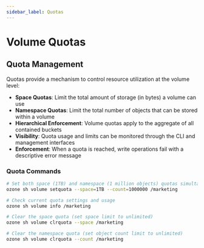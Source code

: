 ```yaml
---
sidebar_label: Quotas
---
```


# Volume Quotas


## Quota Management

Quotas provide a mechanism to control resource utilization at the volume level:

- **Space Quotas**: Limit the total amount of storage (in bytes) a volume can use
- **Namespace Quotas**: Limit the total number of objects that can be stored within a volume
- **Hierarchical Enforcement**: Volume quotas apply to the aggregate of all contained buckets
- **Visibility**: Quota usage and limits can be monitored through the CLI and management interfaces
- **Enforcement**: When a quota is reached, write operations fail with a descriptive error message

### Quota Commands

```bash
# Set both space (1TB) and namespace (1 million objects) quotas simultaneously
ozone sh volume setquota --space=1TB --count=1000000 /marketing

# Check current quota settings and usage
ozone sh volume info /marketing

# Clear the space quota (set space limit to unlimited)
ozone sh volume clrquota --space /marketing

# Clear the namespace quota (set object count limit to unlimited)
ozone sh volume clrquota --count /marketing
```